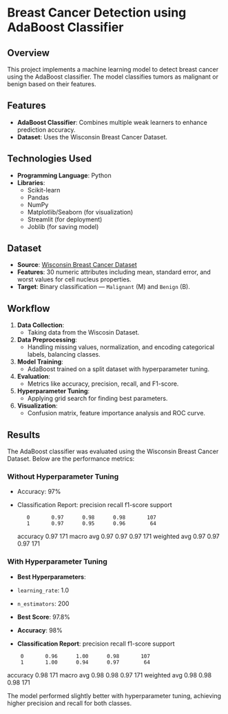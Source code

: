 # Breast Cancer Detection using AdaBoost Classifier

## Overview
This project implements a machine learning model to detect breast cancer using the AdaBoost classifier. The model classifies tumors as malignant or benign based on their features.  

## Features
- **AdaBoost Classifier**: Combines multiple weak learners to enhance prediction accuracy.  
- **Dataset**: Uses the Wisconsin Breast Cancer Dataset.  

## Technologies Used
- **Programming Language**: Python  
- **Libraries**:  
  - Scikit-learn  
  - Pandas  
  - NumPy  
  - Matplotlib/Seaborn (for visualization)
  - Streamlit (for deployment)
  - Joblib (for saving model)

## Dataset
- **Source**: [Wisconsin Breast Cancer Dataset](https://archive.ics.uci.edu/ml/datasets/Breast+Cancer+Wisconsin+%28Diagnostic%29)  
- **Features**: 30 numeric attributes including mean, standard error, and worst values for cell nucleus properties.  
- **Target**: Binary classification — `Malignant` (M) and `Benign` (B).  

## Workflow
1. **Data Collection**:
   - Taking data from the Wiscosin Dataset.
3. **Data Preprocessing**: 
   - Handling missing values, normalization, and encoding categorical labels, balancing classes.  
4. **Model Training**:  
   - AdaBoost trained on a split dataset with hyperparameter tuning.  
5. **Evaluation**:  
   - Metrics like accuracy, precision, recall, and F1-score.  
6. **Hyperparameter Tuning**:
   - Applying grid search for finding best parameters.
8. **Visualization**:
   - Confusion matrix, feature importance analysis and ROC curve.  

## Results
The AdaBoost classifier was evaluated using the Wisconsin Breast Cancer Dataset. Below are the performance metrics:
### Without Hyperparameter Tuning
- Accuracy: 97%
- Classification Report:
           precision    recall  f1-score   support

         0       0.97      0.98      0.98       107
         1       0.97      0.95      0.96        64
  accuracy                           0.97       171
 macro avg       0.97      0.97      0.97       171
 weighted avg    0.97      0.97      0.97       171

### With Hyperparameter Tuning
- **Best Hyperparameters**:  
- `learning_rate`: 1.0  
- `n_estimators`: 200  
- **Best Score**: 97.8%  
- **Accuracy**: 98%  
- **Classification Report**:
           precision    recall  f1-score   support

       0       0.96      1.00      0.98       107
       1       1.00      0.94      0.97        64
accuracy                           0.98       171
macro avg       0.98      0.98     0.97       171
weighted avg    0.98      0.98     0.98       171

The model performed slightly better with hyperparameter tuning, achieving higher precision and recall for both classes.  
